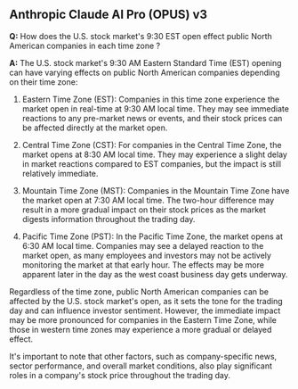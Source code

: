 ## Anthropic Claude AI Pro (OPUS) v3

**Q:** How does the U.S. stock market's 9:30 EST open effect public North American companies in each time zone ?

**A:** The U.S. stock market's 9:30 AM Eastern Standard Time (EST) opening can have varying effects on public North American companies depending on their time zone:

1. Eastern Time Zone (EST):
Companies in this time zone experience the market open in real-time at 9:30 AM local time. They may see immediate reactions to any pre-market news or events, and their stock prices can be affected directly at the market open.

2. Central Time Zone (CST):
For companies in the Central Time Zone, the market opens at 8:30 AM local time. They may experience a slight delay in market reactions compared to EST companies, but the impact is still relatively immediate.

3. Mountain Time Zone (MST):
Companies in the Mountain Time Zone have the market open at 7:30 AM local time. The two-hour difference may result in a more gradual impact on their stock prices as the market digests information throughout the trading day.

4. Pacific Time Zone (PST):
In the Pacific Time Zone, the market opens at 6:30 AM local time. Companies may see a delayed reaction to the market open, as many employees and investors may not be actively monitoring the market at that early hour. The effects may be more apparent later in the day as the west coast business day gets underway.

Regardless of the time zone, public North American companies can be affected by the U.S. stock market's open, as it sets the tone for the trading day and can influence investor sentiment. However, the immediate impact may be more pronounced for companies in the Eastern Time Zone, while those in western time zones may experience a more gradual or delayed effect.

It's important to note that other factors, such as company-specific news, sector performance, and overall market conditions, also play significant roles in a company's stock price throughout the trading day.
